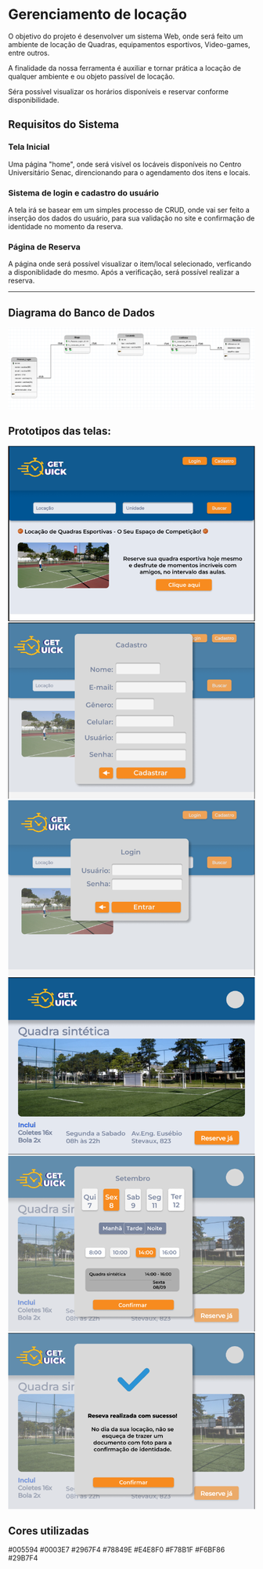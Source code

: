 # Gerenciamento de locação

O objetivo do projeto é desenvolver um sistema Web, onde será feito um ambiente de locação de Quadras, equipamentos esportivos, Video-games, entre outros.

A finalidade da nossa ferramenta é auxiliar e tornar prática a locação de qualquer ambiente e ou objeto passível de locação.

Séra possível visualizar os horários disponíveis e reservar conforme disponibilidade.

## Requisitos do Sistema

### Tela Inicial
Uma página "home", onde será visível os locáveis disponíveis no Centro Universitário Senac, direncionando para o agendamento dos itens e locais.

### Sistema de login e cadastro do usuário
A tela irá se basear em um simples processo de CRUD, onde vai ser feito a inserção dos dados do usuário, para sua validação no site e confirmação de identidade no momento da reserva.

### Página de Reserva
A página onde será possível visualizar o item/local selecionado, verficando a disponiblidade do mesmo. Após a verificação, será possível realizar a reserva.

___________


## Diagrama do Banco de Dados
![Diagrama banco de dados](/diagramaBD/Modelo_Logico_BD.PNG)
## Prototipos das telas:
![Print da tela Home](/telasAPP/TelaHome.png)
![Print da tela de Cadastro de usuario](/telasAPP/TelaCadastro.png)
![Print da tela de Login de usuario](/telasAPP/TelaLogin.png)
![Print da tela do item escolhido](/telasAPP/TelaQuadra.png)
![Print da tela de reserva do item escolhido](/telasAPP/TelaReserva.png)
![Print da tela de confirmacao de reserva](/telasAPP/TelaConfirma.png)



## Cores utilizadas

#005594
#0003E7
#2967F4
#78849E
#E4E8F0
#F78B1F
#F6BF86
#29B7F4
 
